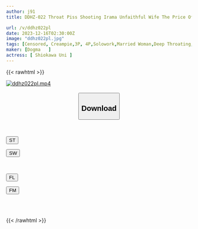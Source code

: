 ```yaml
---
author: j91
title: DDHZ-022 Throat Piss Shooting Irama Unfaithful Wife The Price Of Adultery Shiokawa Uni

url: /v/ddhz022pl
date: 2023-12-16T02:30:00Z
image: "ddhz022pl.jpg"
tags: [Censored, Creampie,3P, 4P,Solowork,Married Woman,Deep Throating,Acme · Orgasm	]
maker: [Dogma   ]
actress: [ Shiokawa Uni ]
---
```



{{< rawhtml >}}

<div class="video" data-videoid="YGKekgjZAeuLwX">
    <a href="javascript:;">
        <img src="/v/ddhz022pl/ddhz022pl.jpg" width="WIDTH" height="HEIGHT" alt="ddhz022pl.mp4" loading="lazy">
    </a>
</div>

<script type="text/javascript" src="https://j91.asia/asset/on-demand-st.js"></script>

<br>
  <link rel="stylesheet" href="https://j91.asia/asset/bs5.css">
  
  <center>
  <button class="btn btn-primary" type="button" data-bs-toggle="collapse" data-bs-target=".multi-collapse" aria-expanded="false" aria-controls="multiCollapseExample1 multiCollapseExample2"><h2>Download</h2></button></center>
</p>
<div class="row">
  <div class="col">
    <div class="collapse multi-collapse" id="multiCollapseExample1">
      <div class="card card-body">
	      	      <br>
<div class="buttons">  
<p><a href="https://streamtape.to/v/YGKekgjZAeuLwX" target="_blank"><button class="btn-hover color-3"><i class="fa fa-download"></i> ST</button></a></p>
<p><a href="https://flaswish.com/d8f8aj6wolxz" target="_blank"><button class="btn-hover color-2"><i class="fa fa-download"></i> SW</button></a></p></div>
    </div>
  </div>
</div>
  <div class="col">
    <div class="collapse multi-collapse" id="multiCollapseExample2">
      <div class="card card-body">
	      <br>
<div class="buttons">
<p><a href="javascript:;" target="_blank"><button class="btn-hover color-9"><i class="fa fa-download"></i> FL</button></a></p>
<p><a href="javascript:;" target="_blank"><button class="btn-hover color-8"><i class="fa fa-download"></i> FM</button></a></p></div>
<br><br>
      </div>
    </div>
  </div>
</div>

{{< /rawhtml >}}